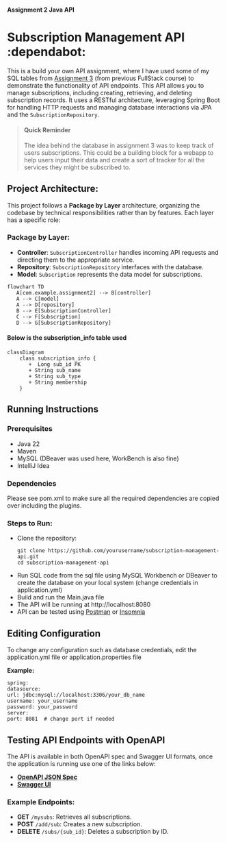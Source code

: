 #### Assignment 2 Java API
# Subscription Management API :dependabot:
This is a build your own API assignment, where I have used some of my SQL tables from [Assignment 3](https://github.com/laila-sb/CFG-Assignment3) (from previous FullStack course) to demonstrate the functionality of API endpoints. 
This API allows you to manage subscriptions, including creating, retrieving, and deleting subscription records. It uses a RESTful architecture, leveraging Spring Boot for handling HTTP requests and managing database interactions via JPA and the `SubscriptionRepository`.


> #### Quick Reminder
>The idea behind the database in assignment 3 was to keep track of users subscriptions. This could be a building block for a webapp to help users input their data and create a sort of tracker for all the services they might be subscribed to.


## Project Architecture: 

This project follows a **Package by Layer** architecture, organizing the codebase by technical responsibilities rather than by features. Each layer has a specific role:

### Package by Layer:

- **Controller**: `SubscriptionController` handles incoming API requests and directing them to the appropriate service.
- **Repository**: `SubscriptionRepository` interfaces with the database.
- **Model**: `Subscription` represents the data model for subscriptions.

```mermaid
flowchart TD
   A[com.example.assignment2] --> B[controller]
   A --> C[model]
   A --> D[repository]
   B --> E[SubscriptionController]
   C --> F[Subscription]
   D --> G[SubscriptionRepository]
```

#### Below is the subscription_info table used
```mermaid
classDiagram
    class subscription_info {
       +  Long sub_id PK
       + String sub_name
       + String sub_type
       + String membership
    }
```

## Running Instructions

### Prerequisites
- Java 22
- Maven
- MySQL (DBeaver was used here, WorkBench is also fine)
- IntelliJ Idea

### Dependencies
Please see pom.xml to make sure all the required dependencies are copied over including the plugins.

### Steps to Run:
- Clone the repository:
   ```
   git clone https://github.com/yourusername/subscription-management-api.git
   cd subscription-management-api
- Run SQL code from the sql file using MySQL Workbench or DBeaver to create the database on your local system (change credentials in application.yml)
- Build and run the Main.java file
- The API will be running at http://localhost:8080 
- API can be tested using [Postman](https://www.postman.com/) or [Insomnia](https://insomnia.rest/)


## Editing Configuration
To change any configuration such as database credentials, edit the application.yml file or application.properties file


**Example:**
```
spring:
datasource:
url: jdbc:mysql://localhost:3306/your_db_name
username: your_username
password: your_password
server:
port: 8081  # change port if needed
```


## Testing API Endpoints with OpenAPI

The API is available in both OpenAPI spec and Swagger UI formats, once the application is running use one of the links below:

- [**OpenAPI JSON Spec**](http://localhost:8080/v3/api-docs)
- [**Swagger UI**](http://localhost:8080/swagger-ui.html)

### Example Endpoints:
- **GET** `/mysubs`: Retrieves all subscriptions.
- **POST** `/add/sub`: Creates a new subscription.
- **DELETE** `/subs/{sub_id}`: Deletes a subscription by ID.

